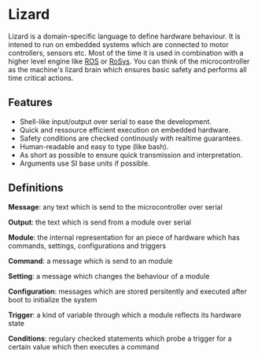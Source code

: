 # Lizard

Lizard is a domain-specific language to define hardware behaviour.
It is intened to run on embedded systems which are connected to motor controllers, sensors etc.
Most of the time it is used in combination with a higher level engine like [ROS](https://www.ros.org/) or [RoSys](http://rosys.io/).
You can think of the microcontroller as the machine's lizard brain which ensures basic safety and performs all time critical actions.

## Features

- Shell-like input/output over serial to ease the development.
- Quick and ressource efficient execution on embedded hardware.
- Safety conditions are checked continously with realtime guarantees.
- Human-readable and easy to type (like bash).
- As short as possible to ensure quick transmission and interpretation.
- Arguments use SI base units if possible.

## Definitions

**Message**: any text which is send to the microcontroller over serial

**Output**: the text which is send from a module over serial

**Module**: the internal representation for an piece of hardware which has commands, settings, configurations and triggers

**Command**: a message which is send to an module

**Setting**: a message which changes the behaviour of a module

**Configuration**: messages which are stored persitently and executed after boot to initialize the system

**Trigger**: a kind of variable through which a module reflects its hardware state

**Conditions**: regulary checked statements which probe a trigger for a certain value which then executes a command
